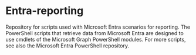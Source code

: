 # Entra-reporting

Repository for scripts used with Microsoft Entra scenarios for reporting.
The PowerShell scripts that retrieve data from Microsoft Entra are designed to use cmdlets of the Microsoft Graph PowerShell modules.
For more scripts, see also the Microsoft Entra PowerShell repository.
